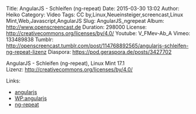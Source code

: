 Title: AngularJS - Schleifen (ng-repeat)
Date: 2015-03-30 13:02
Author: Heiko
Category: Video
Tags: CC by,Linux,Neueinsteiger,screencast,Linux Mint,Web,Javascript,AngularJS
Slug: AngularJS_ngrepeat
Album: http://www.openscreencast.de
Duration: 298000
License: http://creativecommons.org/licenses/by/4.0/
Youtube: V_FMev-Ab_A
Vimeo: 133489838
Tumblr: http://openscreencast.tumblr.com/post/114768892565/angularjs-schleifen-ng-repeat-lizenz
Diaspora: https://pod.geraspora.de/posts/3427702

AngularJS - Schleifen (ng-repeat), Linux Mint 17.1  
Lizenz: <http://creativecommons.org/licenses/by/4.0/>

Links:

  * [angularjs](https://angularjs.org/ "Link zu angularjs.org" )
  * [WP:angularjs](http://de.wikipedia.org/wiki/AngularJS "Link zu wikipedia.org" )
  * [ng-repeat](https://docs.angularjs.org/api/ng/directive/ngRepeat "Link zu docs.angularjs.org/" )

